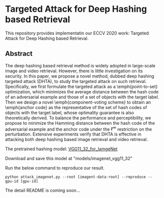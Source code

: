 # Targeted Attack for Deep Hashing based Retrieval
This repository provides implementatin our ECCV 2020 work: Targeted Attack for Deep Hashing based Retrieval.

## Abstract
The deep hashing based retrieval method is widely adopted in large-scale image and video retrieval. However, there is little investigation on its security.
In this paper, we propose a novel method, dubbed deep hashing targeted attack (DHTA), to study the targeted attack on such retrieval. 
Specifically, we first formulate the targeted attack as a \emph{point-to-set} optimization, which minimizes the average distance between the hash code of an adversarial example and those of a set of objects with the target label. Then we design a novel \emph{component-voting scheme} to obtain an \emph{anchor code}
as the representative of the set of hash codes of objects with the target label, whose optimality guarantee is also theoretically derived. 
To balance the performance and perceptibility, we propose to minimize the Hamming distance between the hash code of the adversarial example and the anchor code under the $\ell^\infty$ restriction on the perturbation. Extensive experiments verify that DHTA is effective in attacking both deep hashing based image retrieval and video retrieval. 


The pretrained hashing model: [VGG11_32_for_IamgeNet](https://drive.google.com/file/d/1V6Nvr0DMhquqWwsl1CQtv0Kug7aXXTzx/view?usp=sharing)

Download and save this model at "models/imagenet_vgg11_32"

Run the below command to reproduce our result.

```shell
python attack_imagenet.py --root [imagent-data-root] --reproduce --gpu-id [gpu-id]
```

The detail README is coming soon...


